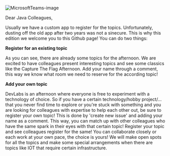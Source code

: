 ![MicrosoftTeams-image](https://user-images.githubusercontent.com/3177418/171869419-794d75fc-b68c-4aaa-950b-89af717ed1f3.png)

Dear Java Colleagues, 

Usually we have a custom app to register for the topics. Unfortunately, dusting off the old app after two years was not a sinecure. This is why this edition we welcome you to this Github page! 
You can do two things: 

**Register for an existing topic**

As you can see, there are already some topics for the afternoon. We are excited to have colleagues present interesting topics and see some classics like the Capture The Flag Afternoon. Add your name through a comment, this way we know what room we need to reserve for the according topic! 

**Add your own topic**

DevLabs is an afternoon where everyone is free to experiment with a technology of choice. So if you have a certain technology/hobby project/... that you never find time to explore or you're stuck with something and you are looking for colleagues with expertise to help each other out, be sure to register your own topic! This is done by 'create new issue' and adding your name as a comment. This way, you can match up with other colleagues who have the same spark in their eyes with that certain topic!
Register your topic and see colleagues register for the same! You can collaborate closely or each work at your own pace, the choice is yours!
We will make open spots for all the topics and make some special arrangements when there are topics like IOT that require certain infrastructure.
